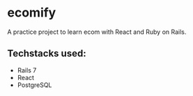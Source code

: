 # ecomify

A practice project to learn ecom with React and Ruby on Rails.

## Techstacks used:

- Rails 7
- React
- PostgreSQL
